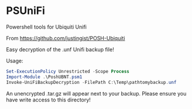 # PSUniFi

Powershell tools for Ubiquiti Unifi

From https://github.com/justingist/POSH-Ubiquiti

Easy decryption of the .unf Unifi backup file!

Usage:

```powershell
Set-ExecutionPolicy Unrestricted -Scope Process
Import-Module .\PoshUBNT.psm1
Invoke-UniFiBackupDecryption -FilePath C:\Temp\pathtomybackup.unf
```

An unencrypted .tar.gz will appear next to your backup. Please ensure you have write access to this directory!
